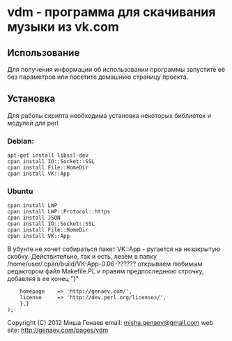 vdm - программа для скачивания музыки из vk.com
===================

## Использование
Для получения информации об использовании программы запустите её без параметров
или посетите домашнию страницу проекта.

## Установка
Для работы скрипта необходима установка некоторых библиотек и модулей для perl 

### Debian:
```
apt-get install libssl-dev
cpan install IO::Socket::SSL
cpan install File::HomeDir
cpan install VK::App
```
### Ubuntu
```
cpan install LWP
cpan install LWP::Protocol::https
cpan install JSON
cpan install IO::Socket::SSL
cpan install File::HomeDir
cpan install VK::App
```
В убунте не хочет собираться пакет VK::App - ругается на незакрытую скобку. 
Действительно, так и есть, лезем в папку /home/user/.cpan/build/VK-App-0.06-??????
открываем любимым редактором файл Makefile.PL и правим предпоследнюю строчку, добавляя в ее конец "}"
```
	homepage    => 'http://genaev.com/',
	license     => 'http://dev.perl.org/licenses/',
	},}
);
```

Copyright (C) 2012 Миша Генаев
email: misha.genaev@gmail.com
web site: http://genaev.com/pages/vdm

